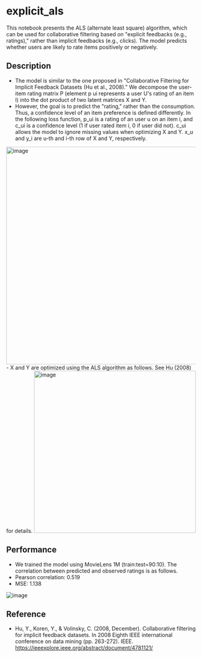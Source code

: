 # explicit_als

This notebook presents the ALS (alternate least square) algorithm, which can be used for collaborative filtering based on "explicit feedbacks (e.g., ratings)," rather than implicit feedbacks (e.g., clicks). The model predicts whether users are likely to rate items positively or negatively.

## Description
  - The model is similar to the one proposed in "Collaborative Filtering for Implicit Feedback Datasets (Hu et al., 2008)." We decompose the user-item rating matrix P (element p ui represents a user U's rating of an item I) into the dot product of two latent matrices X and Y.
  - However, the goal is to predict the "rating," rather than the consumption. Thus, a confidence level of an item preference is defined differently. In the following loss function, p_ui is a rating of an user u on an item i, and c_ui is a confidence level (1 if user rated item i, 0 if user did not). c_ui allows the model to ignore missing values when optimizing X and Y. x_u and y_i are u-th and i-th row of X and Y, respectively.
<img width="577" alt="image" src="https://user-images.githubusercontent.com/13177827/203404778-70fb48b0-e129-489c-adb0-408574aee947.png">
  - X and Y are optimized using the ALS algorithm as follows. See Hu (2008) for details.
<img width="430" alt="image" src="https://user-images.githubusercontent.com/13177827/203404971-ae227764-6ab7-4287-a655-9664a2583803.png">

## Performance
  - We trained the model using MovieLens 1M (train:test=90:10). The correlation between predicted and observed ratings is as follows.
  - Pearson correlation: 0.519
  - MSE: 1.138


![image](https://user-images.githubusercontent.com/13177827/203416468-4ddc3d5e-0fcd-4381-bb48-d98cff1852d7.png)


## Reference
  - Hu, Y., Koren, Y., & Volinsky, C. (2008, December). Collaborative filtering for implicit feedback datasets. In 2008 Eighth IEEE international conference on data mining (pp. 263-272). IEEE. https://ieeexplore.ieee.org/abstract/document/4781121/
